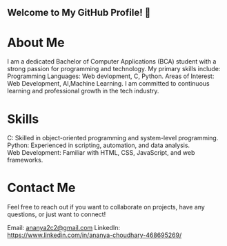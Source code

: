 ## Welcome to My GitHub Profile! 👋
# About Me
I am a dedicated Bachelor of Computer Applications (BCA) student with a strong passion for programming and technology. My primary skills include:
Programming Languages: Web devlopment, C, Python.
Areas of Interest: Web Development, AI,Machine Learning. 
I am committed to continuous learning and professional growth in the tech industry.

# Skills
C: Skilled in object-oriented programming and system-level programming.
<br>
Python: Experienced in scripting, automation, and data analysis.
<br>
Web Development: Familiar with HTML, CSS, JavaScript, and web frameworks.

# Contact Me
Feel free to reach out if you want to collaborate on projects, have any questions, or just want to connect!

Email: ananya2c2@gmail.com
LinkedIn: https://www.linkedin.com/in/ananya-choudhary-468695269/

